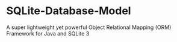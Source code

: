 SQLite-Database-Model
=====================

A super lightweight yet powerful Object Relational Mapping (ORM) Framework for Java and SQLite 3
